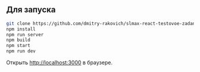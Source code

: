 ## Для запуска

```bash
git clone https://github.com/dmitry-rakovich/slmax-react-testovoe-zadanie.git
npm install
npm run server
npm build
npm start
npm run dev

```

Открыть [http://localhost:3000](http://localhost:3000) в браузере.
